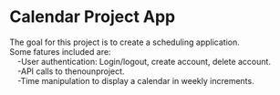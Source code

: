 # Calendar Project App

The goal for this project is to create a scheduling application.  
Some fatures included are:  
&emsp;-User authentication: Login/logout, create account, delete account.  
&emsp;-API calls to thenounproject.  
&emsp;-Time manipulation to display a calendar in weekly increments.  
 
